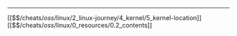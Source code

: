 


---
[[$$$/$cheats/$oss/$linux/2_linux-journey/4_kernel/5_kernel-location]]
[[$$$/$cheats/$oss/$linux/0_resources/0.2_contents]]
